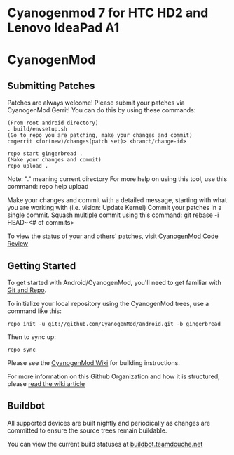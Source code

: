Cyanogenmod 7 for HTC HD2 and Lenovo IdeaPad A1
==================================



CyanogenMod
===========

Submitting Patches
------------------
Patches are always welcome!  Please submit your patches via CyanogenMod Gerrit!
You can do this by using these commands:

    (From root android directory)
    . build/envsetup.sh
    (Go to repo you are patching, make your changes and commit)
    cmgerrit <for(new)/changes(patch set)> <branch/change-id> 

    repo start gingerbread .
    (Make your changes and commit)
    repo upload .
Note: "." meaning current directory
For more help on using this tool, use this command: repo help upload

Make your changes and commit with a detailed message, starting with what you are working with (i.e. vision: Update Kernel)
Commit your patches in a single commit. Squash multiple commit using this command: git rebase -i HEAD~<# of commits>

To view the status of your and others' patches, visit [CyanogenMod Code Review](http://review.cyanogenmod.com/)


Getting Started
---------------

To get started with Android/CyanogenMod, you'll need to get
familiar with [Git and Repo](http://source.android.com/download/using-repo).

To initialize your local repository using the CyanogenMod trees, use a command like this:

    repo init -u git://github.com/CyanogenMod/android.git -b gingerbread

Then to sync up:

    repo sync

Please see the [CyanogenMod Wiki](http://wiki.cyanogenmod.com/) for building instructions.

For more information on this Github Organization and how it is structured, 
please [read the wiki article](http://wiki.cyanogenmod.com/index.php/Github_Organization)

Buildbot
--------

All supported devices are built nightly and periodically as changes are committed to ensure the source trees remain buildable.

You can view the current build statuses at [buildbot.teamdouche.net](http://buildbot.teamdouche.net/)
